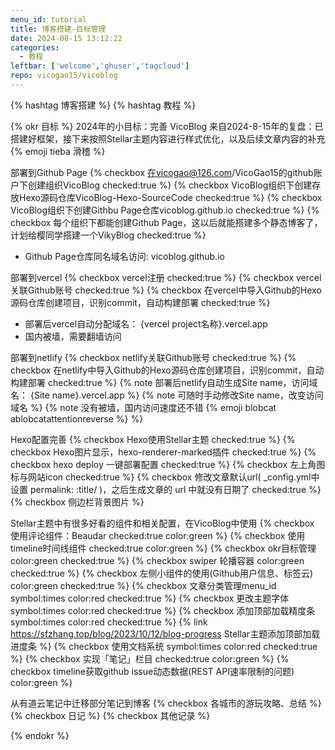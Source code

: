 ```yaml
---
menu_id: tutorial
title: 博客搭建-目标管理
date: 2024-08-15 13:12:22 
categories: 
  - 教程
leftbar: ['welcome','ghuser','tagcloud']
repo: vicogao15/vicoblog
---
```

{% hashtag 博客搭建 %}
{% hashtag 教程 %}

{% okr 目标 %}
2024年的小目标：完善 VicoBlog
来自2024-8-15年的复盘：已搭建好框架，接下来按照Stellar主题内容进行样式优化，以及后续文章内容的补充 {% emoji tieba 滑稽 %}

<!-- okr kr1 percent:1 -->
部署到Github Page
{% checkbox 在vicogao@126.com/VicoGao15的github账户下创建组织VicoBlog checked:true %}
{% checkbox VicoBlog组织下创建存放Hexo源码仓库VicoBlog-Hexo-SourceCode checked:true %}
{% checkbox VicoBlog组织下创建Githbu Page仓库vicoblog.github.io checked:true %}
{% checkbox 每个组织下都能创建Github Page，这以后就能搭建多个静态博客了，计划给樱同学搭建一个VikyBlog checked:true %}
- Github Page仓库同名域名访问: vicoblog.github.io

<!-- okr kr2 percent:1 -->
部署到vercel
{% checkbox vercel注册 checked:true %}
{% checkbox vercel关联Github账号 checked:true %}
{% checkbox 在vercel中导入Github的Hexo源码仓库创建项目，识别commit，自动构建部署 checked:true %}
- 部署后vercel自动分配域名： {vercel project名称}.vercel.app  
- 国内被墙，需要翻墙访问

<!-- okr kr3 percent:1 -->
部署到netlify
{% checkbox netlify关联Github账号 checked:true %}
{% checkbox 在netlify中导入Github的Hexo源码仓库创建项目，识别commit，自动构建部署 checked:true %}
{% note 部署后netlify自动生成Site name，访问域名： {Site name}.vercel.app %}
{% note 可随时手动修改Site name，改变访问域名 %}
{% note 没有被墙，国内访问速度还不错 {% emoji blobcat ablobcatattentionreverse %} %}

<!-- okr kr4 percent:0.5 status:unfinished -->
Hexo配置完善
{% checkbox Hexo使用Stellar主题 checked:true %}
{% checkbox Hexo图片显示，hexo-renderer-marked插件 checked:true %}
{% checkbox hexo deploy 一键部署配置 checked:true %}
{% checkbox 左上角图标与网站icon checked:true %}
{% checkbox 修改文章默认url( _config.yml中设置 permalink: :title/ )，之后生成文章的 url 中就没有日期了 checked:true %}
{% checkbox 侧边栏背景图片 %}

<!-- okr kr5 percent:0.4 status:unfinished -->
Stellar主题中有很多好看的组件和相关配置，在VicoBlog中使用
{% checkbox 使用评论组件：Beaudar checked:true color:green %}
{% checkbox 使用timeline时间线组件 checked:true color:green %}
{% checkbox okr目标管理 color:green checked:true %}
{% checkbox swiper 轮播容器 color:green checked:true %}
{% checkbox 左侧小组件的使用(Github用户信息、标签云) color:green checked:true %}
{% checkbox 文章分类管理menu_id symbol:times color:red checked:true %}
{% checkbox 更改主题字体 symbol:times color:red checked:true %}
{% checkbox 添加顶部加载精度条 symbol:times color:red checked:true %}
{% link https://sfzhang.top/blog/2023/10/12/blog-progress Stellar主题添加顶部加载进度条 %}
{% checkbox 使用文档系统 symbol:times color:red checked:true %}
{% checkbox 实现「笔记」栏目 checked:true color:green %}
{% checkbox timeline获取github issue动态数据(REST API速率限制的问题) color:green %}

<!-- okr kr6 percent:0.2 status:unfinished -->
从有道云笔记中迁移部分笔记到博客
{% checkbox 各城市的游玩攻略、总结 %}
{% checkbox 日记 %}
{% checkbox 其他记录 %}

{% endokr %}

